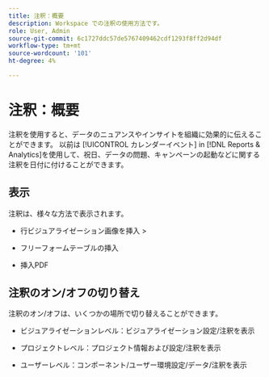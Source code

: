 ```yaml
---
title: 注釈：概要
description: Workspace での注釈の使用方法です。
role: User, Admin
source-git-commit: 6c1727ddc57de5767409462cdf1293f8ff2d94df
workflow-type: tm+mt
source-wordcount: '101'
ht-degree: 4%

---
```


# 注釈：概要

注釈を使用すると、データのニュアンスやインサイトを組織に効果的に伝えることができます。 以前は [!UICONTROL カレンダーイベント] in [!DNL Reports & Analytics]を使用して、祝日、データの問題、キャンペーンの起動などに関する注釈を日付に付けることができます。

## 表示

注釈は、様々な方法で表示されます。

* 行ビジュアライゼーション画像を挿入 >

* フリーフォームテーブルの挿入

* 挿入PDF


## 注釈のオン/オフの切り替え

注釈のオン/オフは、いくつかの場所で切り替えることができます。

* ビジュアライゼーションレベル：ビジュアライゼーション設定/注釈を表示

* プロジェクトレベル：プロジェクト情報および設定/注釈を表示

* ユーザーレベル：コンポーネント/ユーザー環境設定/データ/注釈を表示
